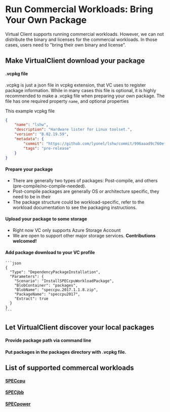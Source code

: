 ﻿---
id: commercial-workload
sidebar_position: 4
---

# Run Commercial Workloads: Bring Your Own Package
Virtual Client supports running commercial workloads. However, we can not distribute the binary and licenses for the commercial workloads. In those cases, users need to "bring their own binary and license".

## Make VirtualClient download your package
#### .vcpkg file
.vcpkg is just a json file in vcpkg extension, that VC uses to register package information. While in many cases this file is optional, it is highly recommended to make a .vcpkg file when preparing your own package. The file has one required property `name`, and optional properties

This example vcpkg file 
```json
{
    "name": "lshw",
    "description": "Hardware lister for Linux toolset.",
    "version": "B.02.19.59",
    "metadata": {
        "commit": "https://github.com/lyonel/lshw/commit/996aaad9c760efa6b6ffef8518999ec226af049a",
        "tags": "pre-release"
    }
}
```


#### Prepare your package
- There are generally two types of packages: Post-compile, and others (pre-compile/no-compile-needed).
- Post-compile packages are generally OS or architecture specific, they need to be in their 
- The package structure could be workload-specific, refer to the workload documentation to see the packaging instructions.
#### Upload your package to some storage
- Right now VC only supports Azure Storage Account
- We are open to support other major storage services. **Contributions welcomed!**
#### Add package download to your VC profile

    ```json
    {
      "Type": "DependencyPackageInstallation",
      "Parameters": {
        "Scenario": "InstallSPECcpuWorkloadPackage",
        "BlobContainer": "packages",
        "BlobName": "speccpu.2017.1.1.8.zip",
        "PackageName": "speccpu2017",
        "Extract": true
      }
    }
    ```

## Let VirtualClient discover your local packages
#### Provide package path via command line
#### Put packages in the packages directory with .vcpkg file.

## List of supported commercal workloads

#### [SPECcpu](../../workloads/speccpu/speccpu.md)
#### [SPECjbb](../../workloads/specjbb/specjbb.md)
#### [SPECpower](../../workloads/specpower/specpower.md)

